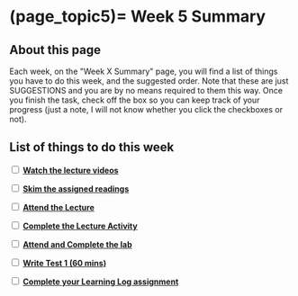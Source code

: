 (page_topic5)=
Week 5 Summary
=======================

<!-- This week there is no new content in this course.
You'll have an opportunity to catch your breath and catch up on anything from the last few weeks you didn't have time to grasp or go through in detail.
This may include tests, lecture-activities, questions, videos, or readings that you didn't get a chance to complete. -->

## About this page

Each week, on the "Week X Summary" page, you will find a list of things you have to do this week, and the suggested order. 
Note that these are just SUGGESTIONS and you are by no means required to them this way. 
Once you finish the task, check off the box so you can keep track of your progress (just a note, I will not know whether you click the checkboxes or not).

## List of things to do this week

<label><input type="checkbox" id="week05_task1" class="box"> [**Watch the lecture videos**](./videos.md)</input></label>

<label><input type="checkbox" id="week05_task2" class="box"> [**Skim the assigned readings**](./readings.md)</input></label>

<label><input type="checkbox" id="week05_task3" class="box"> [**Attend the Lecture**](./lecture.ipynb) </input></label>

<label><input type="checkbox" id="week05_task4" class="box"> [**Complete the Lecture Activity**](../activities) </input></label>

<label><input type="checkbox" id="week05_task5" class="box"> [**Attend and Complete the lab**](./lab.md) </input></label>

<label><input type="checkbox" id="week05_task6" class="box"> [**Write Test 1 (60 mins)**](./test.md) </input></label>

<label><input type="checkbox" id="week05_task7" class="box"> [**Complete your Learning Log assignment**](./learninglog) </input></label>